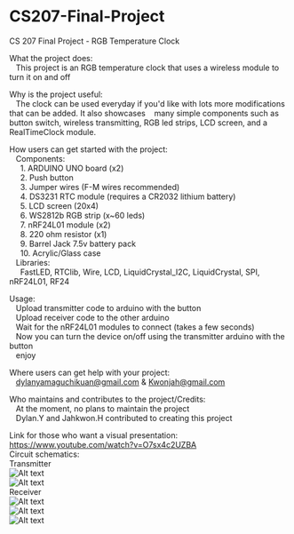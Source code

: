 # CS207-Final-Project
CS 207 Final Project - RGB Temperature Clock

What the project does:  
&nbsp;&nbsp;  This project is an RGB temperature clock that uses a wireless module to turn it on and off
  
Why is the project useful:  
&nbsp;&nbsp; The clock can be used everyday if you'd like with lots more modifications that can be added. It also showcases
&nbsp;&nbsp; many simple components such as button switch, wireless transmitting, RGB led strips, LCD screen, and a
&nbsp;&nbsp;  RealTimeClock module.
  
How users can get started with the project:  
&nbsp;&nbsp;  Components:    
&nbsp;&nbsp;&nbsp;&nbsp;   1. ARDUINO UNO board (x2)    
&nbsp;&nbsp;&nbsp;&nbsp;   2. Push button  
&nbsp;&nbsp;&nbsp;&nbsp;   3. Jumper wires (F-M wires recommended)  
&nbsp;&nbsp;&nbsp;&nbsp;   4. DS3231 RTC module (requires a CR2032 lithium battery)    
&nbsp;&nbsp;&nbsp;&nbsp;   5. LCD screen (20x4)  
&nbsp;&nbsp;&nbsp;&nbsp;   6. WS2812b RGB strip (x~60 leds)  
&nbsp;&nbsp;&nbsp;&nbsp;   7. nRF24L01 module (x2)  
&nbsp;&nbsp;&nbsp;&nbsp;   8. 220 ohm resistor (x1)  
&nbsp;&nbsp;&nbsp;&nbsp;   9. Barrel Jack 7.5v battery pack  
&nbsp;&nbsp;&nbsp;&nbsp;   10. Acrylic/Glass case  
&nbsp;&nbsp;  Libraries:  
&nbsp;&nbsp;&nbsp;&nbsp; FastLED, RTClib, Wire, LCD, LiquidCrystal_I2C, LiquidCrystal, SPI, nRF24L01, RF24

Usage:  
&nbsp;&nbsp; Upload transmitter code to arduino with the button  
&nbsp;&nbsp; Upload receiver code to the other arduino  
&nbsp;&nbsp; Wait for the nRF24L01 modules to connect (takes a few seconds)  
&nbsp;&nbsp; Now you can turn the device on/off using the transmitter arduino with the button  
&nbsp;&nbsp; enjoy  
    
 Where users can get help with your project:  
&nbsp;&nbsp;   dylanyamaguchikuan@gmail.com & Kwonjah@gmail.com
   
 Who maintains and contributes to the project/Credits:  
&nbsp;&nbsp;    At the moment, no plans to maintain the project  
&nbsp;&nbsp;    Dylan.Y and Jahkwon.H contributed to creating this project  

 Link for those who want a visual presentation: https://www.youtube.com/watch?v=O7sx4c2UZBA  
 Circuit schematics:  
 Transmitter   
 ![Alt text](https://github.com/ImGizmoh/CS207-Final-Project/blob/master/TRANSMITTER.png)  
 ![Alt text](https://github.com/ImGizmoh/CS207-Final-Project/blob/master/TRANSMITTER.jpg)  
 Receiver  
 ![Alt text](https://github.com/ImGizmoh/CS207-Final-Project/blob/master/RECEIVER.png)  
 ![Alt text](https://github.com/ImGizmoh/CS207-Final-Project/blob/master/RECEIVER.jpg)  
 ![Alt text](https://github.com/ImGizmoh/CS207-Final-Project/blob/master/INSIDE.png) 
 
    
